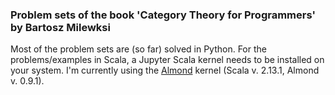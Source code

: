 ### Problem sets of the book 'Category Theory for Programmers' by Bartosz Milewksi

Most of the problem sets are (so far) solved in Python.
For the problems/examples in Scala, a Jupyter Scala kernel needs to be installed on your system. I'm currently using the [Almond](https://almond.sh/docs/quick-start-install) kernel (Scala v. 2.13.1, Almond v. 0.9.1).

